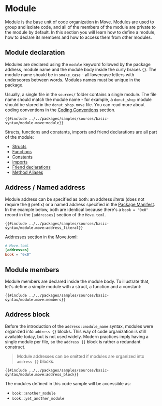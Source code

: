 # Module

<!--

Chapter: Base Syntax
Goal: Introduce module keyword.
Notes:
    - modules are the base unit of code organization
    - module members are private by default
    - types internal to the module have special access rules
    - only module can pack and unpack its types

 -->

Module is the base unit of code organization in Move. Modules are used to group and isolate code, and all of the members of the module are private to the module by default. In this section you will learn how to define a module, how to declare its members and how to access them from other modules.

## Module declaration

Modules are declared using the `module` keyword followed by the package address, module name and the module body inside the curly braces `{}`. The module name should be in `snake_case` - all lowercase letters with underscores between words. Modules names must be unique in the package.

Usually, a single file in the `sources/` folder contains a single module. The file name should match the module name - for example, a `donut_shop` module should be stored in the `donut_shop.move` file. You can read more about coding conventions in the [Coding Conventions](../special-topics/coding-conventions.md) section.

```Move
{{#include ../../packages/samples/sources/basic-syntax/module.move:module}}
```

Structs, functions and constants, imports and friend declarations are all part of the module:

- [Structs](./struct.md)
- [Functions](./function.md)
- [Constants](./constants.md)
- [Imports](./importing-modules.md)
- [Friend declarations]() <!-- TODO -->
- [Method Aliases](./struct-methods.md)

## Address / Named address

Module address can be specified as both: an address *literal* (does not require the `@` prefix) or a named address specified in the [Package Manifest](../concepts/package-manifest.md). In the example below, both are identical because there's a `book = "0x0"` record in the `[addresses]` section of the `Move.toml`.

```Move
{{#include ../../packages/samples/sources/basic-syntax/module.move:address_literal}}
```

Addresses section in the Move.toml:

```toml
# Move.toml
[addresses]
book = "0x0"
```

## Module members

Module members are declared inside the module body. To illustrate that, let's define a simple module with a struct, a function and a constant:

```Move
{{#include ../../packages/samples/sources/basic-syntax/module.move:members}}
```

## Address block

Before the introduction of the `address::module_name` syntax, modules were organized into `address {}` blocks. This way of code organization is still available today, but is not used widely. Modern practices imply having a single module per file, so the `address {}` block is rather a redundant construct.

> Module addresses can be omitted if modules are organized into `address {}` blocks.

```Move
{{#include ../../packages/samples/sources/basic-syntax/module.move:address_block}}
```

The modules defined in this code sample will be accessible as:

- `book::another_module`
- `book::yet_another_module`
